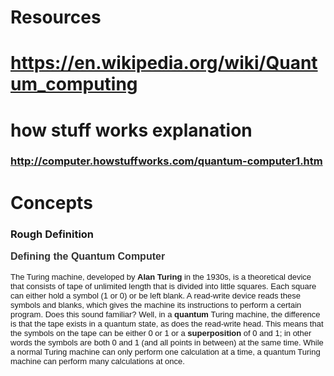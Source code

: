 # Resources
# https://en.wikipedia.org/wiki/Quantum_computing
# how stuff works explanation
### http://computer.howstuffworks.com/quantum-computer1.htm
# Concepts
### Rough Definition
<h2 class="articlePageTitle" style="margin-top: 0px; margin-bottom: 0px; padding: 0px; font-size: 16px; color: rgb(51, 51, 51); width: auto; font-family: arial, helvetica, clean, sans-serif; line-height: 20px;">Defining the Quantum Computer</h2><p style="margin-top: 15px; margin-bottom: 0px; padding: 0px; width: auto; font-family: arial, helvetica, clean, sans-serif; font-size: 13px;">The Turing machine, developed by&nbsp;<strong style="font-style: inherit;">Alan Turing</strong>&nbsp;in the 1930s, is a theoretical device that consists of tape of unlimited length that is divided into little squares. Each square can either hold a symbol (1 or 0) or be left blank. A read-write device reads these symbols and blanks, which gives the machine its instructions to perform a certain program. Does this sound familiar? Well, in a&nbsp;<strong style="font-style: inherit;">quantum</strong>&nbsp;Turing machine, the difference is that the tape exists in a quantum state, as does the read-write head. This means that the symbols on the tape can be either 0 or 1 or a&nbsp;<strong style="font-style: inherit;">superposition</strong>&nbsp;of 0 and 1; in other words the symbols are both 0 and 1 (and all points in between) at the same time. While a normal Turing machine can only perform one calculation at a time, a quantum Turing machine can perform many calculations at once.</p>
